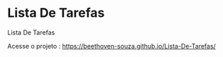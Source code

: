 # Lista De Tarefas
 Lista De Tarefas

Acesse o projeto :  https://beethoven-souza.github.io/Lista-De-Tarefas/
